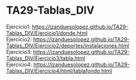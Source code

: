 # TA29-Tablas_DIV

Ejercicio1: https://izanduesolopez.github.io/TA29-Tablas_DIV/Ejercicio1/donde.html  
Ejercicio2: https://izanduesolopez.github.io/TA29-Tablas_DIV/Ejercicio2/deportes/instalaciones.html  
Ejercicio3: https://izanduesolopez.github.io/TA29-Tablas_DIV/Ejercicio3/tabla.html  
Ejercicio4: https://izanduesolopez.github.io/TA29-Tablas_DIV/Ejercicio4/html/tablafondo.html  

